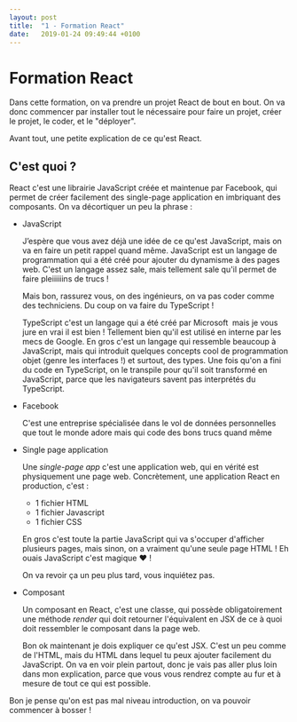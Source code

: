 ```yaml
---
layout: post
title:  "1 - Formation React"
date:   2019-01-24 09:49:44 +0100
---
```

# Formation React

Dans cette formation, on va prendre un projet React de bout en bout. On va donc commencer par installer tout le nécessaire pour faire un projet, créer le projet, le coder, et le "déployer".

Avant tout, une petite explication de ce qu'est React.

## C'est quoi ?

React c'est une librairie JavaScript créée et maintenue par Facebook, qui permet de créer facilement des single-page application en imbriquant des composants. On va décortiquer un peu la phrase :

- JavaScript

  J’espère que vous avez déjà une idée de ce qu'est JavaScript, mais on va en faire un petit rappel quand même. JavaScript est un langage de programmation qui a été créé pour ajouter du dynamisme à des pages web. C'est un langage assez sale, mais tellement sale qu'il permet de faire pleiiiiiins de trucs !

  Mais bon, rassurez vous, on des ingénieurs, on va pas coder comme des techniciens. Du coup on va faire du TypeScript !

  TypeScript c'est un langage qui a été créé par Microsoft ​ mais je vous jure en vrai il est bien ! Tellement bien qu'il est utilisé en interne par les mecs de Google. En gros c'est un langage qui ressemble beaucoup à JavaScript, mais qui introduit quelques concepts cool de programmation objet (genre les interfaces !) et surtout, des types. Une fois qu'on a fini du code en TypeScript, on le transpile pour qu'il soit transformé en JavaScript, parce que les navigateurs savent pas interprétés du TypeScript.  

- Facebook

  C'est une entreprise spécialisée dans le vol de données personnelles que tout le monde adore mais qui code des bons trucs quand même

- Single page application

  Une *single-page app* c'est une application web, qui en vérité est physiquement une page web. Concrètement, une application React en production, c'est :

  - 1 fichier HTML
  - 1 fichier Javascript
  - 1 fichier CSS

  En gros c'est toute la partie JavaScript qui va s'occuper d'afficher plusieurs pages, mais sinon, on a vraiment qu'une seule page HTML ! Eh ouais JavaScript c'est magique :heart: !

  On va revoir ça un peu plus tard, vous inquiétez pas.

- Composant

  Un composant en React, c'est une classe, qui possède obligatoirement une méthode *render* qui doit retourner l'équivalent en JSX de ce à quoi doit ressembler le composant dans la page web.

  Bon ok maintenant je dois expliquer ce qu'est JSX. C'est un peu comme de l'HTML, mais du HTML dans lequel tu peux ajouter facilement du JavaScript. On va en voir plein partout, donc je vais pas aller plus loin dans mon explication, parce que vous vous rendrez compte au fur et à mesure de tout ce qui est possible.

Bon je pense qu'on est pas mal niveau introduction, on va pouvoir commencer à bosser !